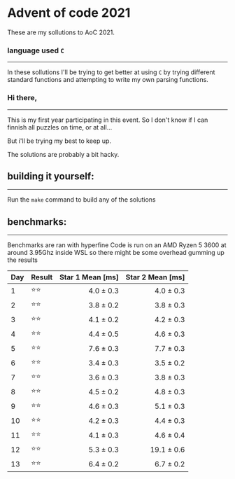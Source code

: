 # Advent of code 2021
These are my sollutions to AoC 2021.
### language used ```C```
___
In these sollutions I'll be trying to get better at using ```C```  by trying different standard functions and attempting to write my own parsing functions.


### Hi there,
___
This is my first year participating in this event.
So I don't know if I can finnish all puzzles on time, or at all...

But i'll be trying my best to keep up.

The solutions are probably a bit hacky.


## building it yourself:
---
Run the ```make``` command to build any of the solutions
 

## benchmarks:
---
Benchmarks are ran with hyperfine
Code is run on an AMD Ryzen 5 3600 at around 3.95Ghz inside WSL so there might be some overhead gumming up the results

| Day | Result | Star 1 Mean [ms] | Star 2 Mean [ms] |
|:---|---|---:|---:|
| 1  |⭐⭐| 4.0 ± 0.3 | 4.0 ± 0.3 |
| 2  |⭐⭐| 3.8 ± 0.2 | 3.8 ± 0.3 |
| 3  |⭐⭐| 4.1 ± 0.2 | 4.2 ± 0.3 |
| 4  |⭐⭐| 4.4 ± 0.5 | 4.6 ± 0.3 |
| 5  |⭐⭐| 7.6 ± 0.3 | 7.7 ± 0.3 |
| 6  |⭐⭐| 3.4 ± 0.3 | 3.5 ± 0.2 |
| 7  |⭐⭐| 3.6 ± 0.3 | 3.8 ± 0.3 |
| 8  |⭐⭐| 4.5 ± 0.2 | 4.8 ± 0.3 |
| 9  |⭐⭐| 4.6 ± 0.3 | 5.1 ± 0.3 |
| 10 |⭐⭐| 4.2 ± 0.3 | 4.4 ± 0.3 |
| 11 |⭐⭐| 4.1 ± 0.3 | 4.6 ± 0.4 |
| 12 |⭐⭐| 5.3 ± 0.3 | 19.1 ± 0.6 |
| 13 |⭐⭐| 6.4 ± 0.2 | 6.7 ± 0.2 |